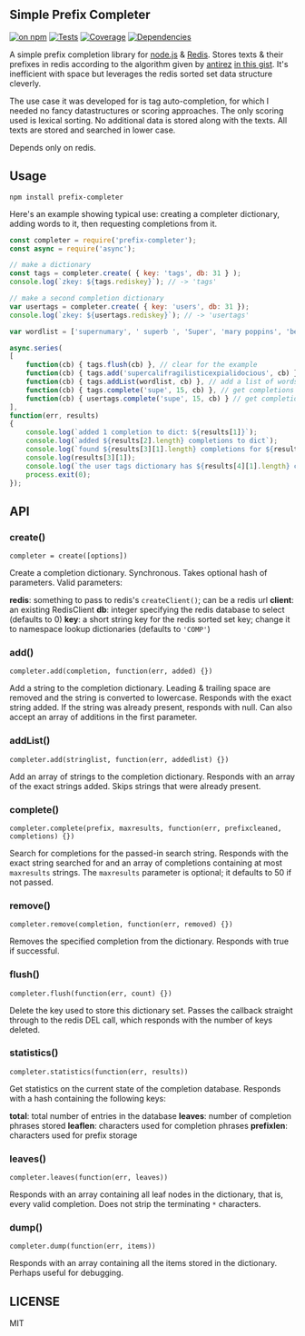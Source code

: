 ## Simple Prefix Completer

[![on npm](http://img.shields.io/npm/v/prefix-completer.svg?style=flat)](https://www.npmjs.org/package/prefix-completer)  [![Tests](http://img.shields.io/travis/ceejbot/prefix-completer.svg?style=flat)](http://travis-ci.org/ceejbot/prefix-completer) [![Coverage](http://img.shields.io/coveralls/ceejbot/prefix-completer.svg?style=flat)](https://coveralls.io/r/ceejbot/prefix-completer) [![Dependencies](http://img.shields.io/david/ceejbot/prefix-completer.svg?style=flat)](https://david-dm.org/ceejbot/prefix-completer)

A simple prefix completion library for [node.js](http://nodejs.org/) & [Redis](http://redis.io/). Stores texts & their prefixes in redis according to the algorithm given by [antirez](https://github.com/antirez) [in this gist](https://gist.github.com/574044). It's inefficient with space but leverages the redis sorted set data structure cleverly.

The use case it was developed for is tag auto-completion, for which I needed no fancy datastructures or scoring approaches. The only scoring used is lexical sorting. No additional data is stored along with the texts. All texts are stored and searched in lower case.

Depends only on redis.

## Usage

`npm install prefix-completer`

Here's an example showing typical use: creating a completer dictionary,
adding words to it, then requesting completions from it.

```javascript
const completer = require('prefix-completer');
const async = require('async');

// make a dictionary
const tags = completer.create( { key: 'tags', db: 31 } );
console.log(`zkey: ${tags.rediskey}`); // -> 'tags'

// make a second completion dictionary
var usertags = completer.create( { key: 'users', db: 31 });
console.log(`zkey: ${usertags.rediskey}`); // -> 'usertags'

var wordlist = ['supernumary', ' superb ', 'Super', 'mary poppins', 'bert the sweep', 'codfish', 'sugar'];

async.series(
[
	function(cb) { tags.flush(cb) }, // clear for the example
	function(cb) { tags.add('supercalifragilisticexpialidocious', cb) }, // add a single word
	function(cb) { tags.addList(wordlist, cb) }, // add a list of words
	function(cb) { tags.complete('supe', 15, cb) }, // get completions for a prefix
	function(cb) { usertags.complete('supe', 15, cb) } // get completions from another dictionary
],
function(err, results)
{
	console.log(`added 1 completion to dict: ${results[1]}`);
	console.log(`added ${results[2].length} completions to dict`);
	console.log(`found ${results[3][1].length} completions for ${results[3][0]}:`);
	console.log(results[3][1]);
	console.log(`the user tags dictionary has ${results[4][1].length} completions for 'supe'`);
	process.exit(0);
});
```

## API

### create()

`completer = create([options])`

Create a completion dictionary. Synchronous. Takes optional hash of parameters. Valid parameters:

__redis__: something to pass to redis's `createClient()`; can be a redis url
__client__: an existing RedisClient
__db__: integer specifying the redis database to select (defaults to 0)
__key__: a short string key for the redis sorted set key; change it to namespace lookup dictionaries (defaults to `'COMP'`)


### add()

`completer.add(completion, function(err, added) {})`

Add a string to the completion dictionary. Leading & trailing space are removed and the string is converted to lowercase. Responds with the exact string added. If the string was already present, responds with null. Can also accept an array of additions in the first parameter.

### addList()

`completer.add(stringlist, function(err, addedlist) {})`

Add an array of strings to the completion dictionary. Responds with an array of the exact strings added. Skips strings that were already present.

### complete()

`completer.complete(prefix, maxresults, function(err, prefixcleaned, completions) {})`

Search for completions for the passed-in search string. Responds with the exact string searched for and an array of completions containing at most `maxresults` strings. The `maxresults` parameter is optional; it defaults to 50 if not passed.

### remove()

`completer.remove(completion, function(err, removed) {})`

Removes the specified completion from the dictionary. Responds with true if successful.

### flush()

`completer.flush(function(err, count) {})`

Delete the key used to store this dictionary set. Passes the callback straight through to the redis DEL call, which responds with the number of keys deleted.

### statistics()

`completer.statistics(function(err, results))`

Get statistics on the current state of the completion database. Responds with a hash containing the following keys:

__total__: total number of entries in the database
__leaves__: number of completion phrases stored
__leaflen__: characters used for completion phrases
__prefixlen__: characters used for prefix storage

### leaves()

`completer.leaves(function(err, leaves))`

Responds with an array containing all leaf nodes in the dictionary, that is, every valid completion. Does not strip the terminating `*` characters.

### dump()

`completer.dump(function(err, items))`

Responds with an array containing all the items stored in the dictionary. Perhaps useful for debugging.

## LICENSE

MIT
